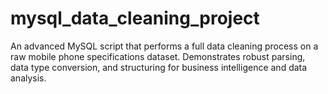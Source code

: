# mysql_data_cleaning_project
An advanced MySQL script that performs a full data cleaning process on a raw mobile phone specifications dataset. Demonstrates robust parsing, data type conversion, and structuring for business intelligence and data analysis.
